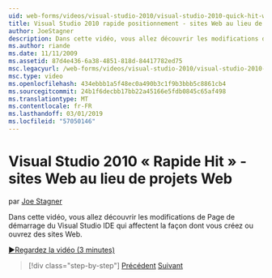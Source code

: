 ```yaml
---
uid: web-forms/videos/visual-studio-2010/visual-studio-2010-quick-hit-websites-instead-of-web-projects
title: Visual Studio 2010 rapide positionnement - sites Web au lieu de projets Web | Microsoft Docs
author: JoeStagner
description: Dans cette vidéo, vous allez découvrir les modifications de Page de démarrage du Visual Studio IDE qui affectent la façon dont vous créez ou ouvrez des sites Web.
ms.author: riande
ms.date: 11/11/2009
ms.assetid: 87d4e436-6a38-4851-818d-84417782ed75
msc.legacyurl: /web-forms/videos/visual-studio-2010/visual-studio-2010-quick-hit-websites-instead-of-web-projects
msc.type: video
ms.openlocfilehash: 434ebbb1a5f48ec0a490b3c1f9b3bbb5c8861cb4
ms.sourcegitcommit: 24b1f6decbb17bb22a45166e5fdb0845c65af498
ms.translationtype: MT
ms.contentlocale: fr-FR
ms.lasthandoff: 03/01/2019
ms.locfileid: "57050146"
---
```

<a name="visual-studio-2010-quick-hit---websites-instead-of-web-projects"></a>Visual Studio 2010 « Rapide Hit » - sites Web au lieu de projets Web
====================
par [Joe Stagner](https://github.com/JoeStagner)

Dans cette vidéo, vous allez découvrir les modifications de Page de démarrage du Visual Studio IDE qui affectent la façon dont vous créez ou ouvrez des sites Web. 

[&#9654;Regardez la vidéo (3 minutes)](https://channel9.msdn.com/Blogs/ASP-NET-Site-Videos/visual-studio-2010-quick-hit-websites-instead-of-web-projects)

> [!div class="step-by-step"]
> [Précédent](visual-studio-2010-quick-hit-new-multi-targeting.md)
> [Suivant](visual-studio-2010-quick-hit-snippets-intellisense.md)
